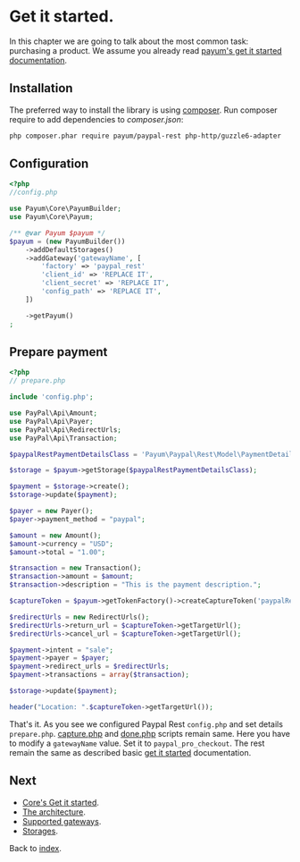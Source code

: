 # Get it started.

In this chapter we are going to talk about the most common task: purchasing a product.
We assume you already read [payum's get it started documentation](https://github.com/Payum/Core/blob/master/Resources/docs/get-it-started.md).

## Installation

The preferred way to install the library is using [composer](http://getcomposer.org/).
Run composer require to add dependencies to _composer.json_:

```bash
php composer.phar require payum/paypal-rest php-http/guzzle6-adapter
```

## Configuration

```php
<?php
//config.php

use Payum\Core\PayumBuilder;
use Payum\Core\Payum;

/** @var Payum $payum */
$payum = (new PayumBuilder())
    ->addDefaultStorages()
    ->addGateway('gatewayName', [
        'factory' => 'paypal_rest'
        'client_id' => 'REPLACE IT',
        'client_secret' => 'REPLACE IT',
        'config_path' => 'REPLACE IT',
    ])

    ->getPayum()
;
```

## Prepare payment

```php
<?php
// prepare.php

include 'config.php';

use PayPal\Api\Amount;
use PayPal\Api\Payer;
use PayPal\Api\RedirectUrls;
use PayPal\Api\Transaction;

$paypalRestPaymentDetailsClass = 'Payum\Paypal\Rest\Model\PaymentDetails';

$storage = $payum->getStorage($paypalRestPaymentDetailsClass);

$payment = $storage->create();
$storage->update($payment);

$payer = new Payer();
$payer->payment_method = "paypal";

$amount = new Amount();
$amount->currency = "USD";
$amount->total = "1.00";

$transaction = new Transaction();
$transaction->amount = $amount;
$transaction->description = "This is the payment description.";

$captureToken = $payum->getTokenFactory()->createCaptureToken('paypalRest', $payment, 'create_recurring_payment.php');

$redirectUrls = new RedirectUrls();
$redirectUrls->return_url = $captureToken->getTargetUrl();
$redirectUrls->cancel_url = $captureToken->getTargetUrl();

$payment->intent = "sale";
$payment->payer = $payer;
$payment->redirect_urls = $redirectUrls;
$payment->transactions = array($transaction);

$storage->update($payment);

header("Location: ".$captureToken->getTargetUrl());
```

That's it. As you see we configured Paypal Rest `config.php` and set details `prepare.php`.
[capture.php](https://github.com/Payum/Payum/blob/master/src/Payum/Core/Resources/docs/scripts/capture-script.md) and [done.php](https://github.com/Payum/Payum/blob/master/src/Payum/Core/Resources/docs/scripts/done-script.md) scripts remain same.
Here you have to modify a `gatewayName` value. Set it to `paypal_pro_checkout`. The rest remain the same as described basic [get it started](https://github.com/Payum/Core/blob/master/Resources/docs/get-it-started.md) documentation.

## Next

* [Core's Get it started](https://github.com/Payum/Core/blob/master/Resources/docs/get-it-started.md).
* [The architecture](https://github.com/Payum/Core/blob/master/Resources/docs/the-architecture.md).
* [Supported gateways](https://github.com/Payum/Core/blob/master/Resources/docs/supported-gateways.md).
* [Storages](https://github.com/Payum/Core/blob/master/Resources/docs/storages.md).

Back to [index](index.md).
